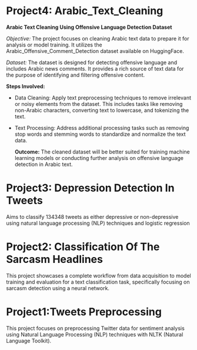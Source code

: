 
 # Project4: Arabic_Text_Cleaning
**Arabic Text Cleaning Using Offensive Language Detection Dataset**

*Objective:* The project focuses on cleaning Arabic text data to prepare it for analysis or model training. It utilizes the Arabic_Offensive_Comment_Detection dataset available on HuggingFace.

*Dataset:* The dataset is designed for detecting offensive language and includes Arabic news comments. It provides a rich source of text data for the purpose of identifying and filtering offensive content.

**Steps Involved:**

* Data Cleaning: Apply text preprocessing techniques to remove irrelevant or noisy elements from the dataset. This includes tasks like removing non-Arabic characters, converting text to lowercase, and tokenizing the text.
* Text Processing: Address additional processing tasks such as removing stop words and stemming words to standardize and normalize the text data.
  
  **Outcome:** The cleaned dataset will be better suited for training machine learning models or conducting further analysis on offensive language detection in Arabic text.

# Project3: Depression Detection In Tweets
Aims to classify 134348 tweets as either depressive or non-depressive using natural language
processing (NLP) techniques and logistic regression


# Project2: Classification Of The Sarcasm Headlines
This project showcases a complete workflow from data acquisition to model training and evaluation for a text classification task, specifically focusing on sarcasm detection using a neural network.

# Project1:Tweets Preprocessing 
This project focuses on preprocessing Twitter data for sentiment analysis using Natural Language Processing (NLP) techniques with NLTK (Natural Language Toolkit).
